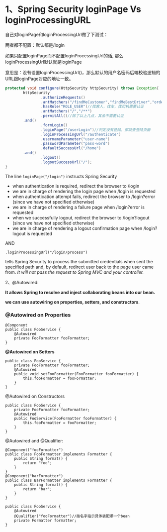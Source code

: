 # 1、Spring Security loginPage Vs loginProcessingURL

自己对loginPage和loginProcessingUrl做了下测试：

两者都不配置：默认都是/login

如果只配置loginPage而不配置loginProcessingUrl的话, 那么loginProcessingUrl默认就是loginPage

意思是：没有设置loginProcessingUrl()，那么默认的用户名密码后端校验逻辑的URL跟loginPage对应的地址一致。

```java
protected void configure(HttpSecurity httpSecurity) throws Exception{
        httpSecurity
                .authorizeRequests()
                .antMatchers("/findMeCustomer","findMeBestDriver","orderTaxi")
                .hasRole("ROLE_USER")//找客人，找车，找司机需要认证
                .antMatchers("/","/**")
                .permitAll()//除了以上几点，其余不需要认证
        .and()
                .formLogin()
                .loginPage("/userLogin")//判定没有登陆，那就去登陆页面
                .loginProcessingUrl("/authenticate")
                .usernameParameter("user-name")
                .passwordParameter("pass-word")
                .defaultSuccessUrl("/home")
        .and()
                .logout()
                .logoutSuccessUrl("/");
}
```

The line `loginPage("/login")` instructs Spring Security

- when authentication is required, redirect the browser to /login
- we are in charge of rendering the login page when /login is requested
- when authentication attempt fails, redirect the browser to /login?error (since we have not specified otherwise)
- we are in charge of rendering a failure page when /login?error is requested
- when we successfully logout, redirect the browser to /login?logout (since we have not specified otherwise)
- we are in charge of rendering a logout confirmation page when /login?logout is requested

AND

```
.loginProcessingUrl("/login/process")
```

tells Spring Security to process the submitted credentials when sent the specified path and, by default, redirect user back to the page user came from. *It will not pass the request to Spring MVC and your controller.*

2、@Autowired:

**It allows Spring to resolve and inject collaborating beans into our bean.**

**we can use autowiring on properties, setters, and constructors**.

###   	@Autowired on Properties

```
@Component
public class FooService {  
    @Autowired
    private FooFormatter fooFormatter;
}
```

**@Autowired on Setters**

```
public class FooService {
    private FooFormatter fooFormatter;
    @Autowired
    public void setFooFormatter(FooFormatter fooFormatter) {
        this.fooFormatter = fooFormatter;
    }
}
```

@Autowired on Constructors

```
public class FooService {
    private FooFormatter fooFormatter;
    @Autowired
    public FooService(FooFormatter fooFormatter) {
        this.fooFormatter = fooFormatter;
    }
}
```

@Autowired and @Qualifier:

```
@Component("fooFormatter")
public class FooFormatter implements Formatter {
    public String format() {
        return "foo";
    }
}
@Component("barFormatter")
public class BarFormatter implements Formatter {
    public String format() {
        return "bar";
    }
}
```

```
public class FooService {
    @Autowired
    @Qualifier("fooFormatter")//按名字指示具体装配哪一个bean
    private Formatter formatter;
}
```

